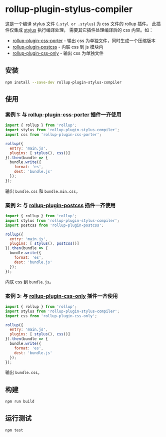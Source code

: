 # rollup-plugin-stylus-compiler

这是一个编译 stylus 文件 (`.styl or .stylus`) 为 css 文件的 rollup 插件。
此插件仅集成 [stylus](https://github.com/stylus/stylus) 执行编译处理，
需要其它插件处理编译后的 css 内容。如：

- [rollup-plugin-css-porter] - 输出 css 为单独文件，同时生成一个压缩版本
- [rollup-plugin-postcss] - 内联 css 到 js 模块内
- [rollup-plugin-css-only] - 输出 css 为单独文件

## 安装

```bash
npm install --save-dev rollup-plugin-stylus-compiler
```

## 使用

### 案例 1: 与 [rollup-plugin-css-porter] 插件一齐使用

```js
import { rollup } from 'rollup';
import stylus from 'rollup-plugin-stylus-compiler';
import css from 'rollup-plugin-css-porter';

rollup({
  entry: 'main.js',
  plugins: [ stylus(), css()]
}).then(bundle => {
  bundle.write({
    format: 'es',
    dest: 'bundle.js'
  });
});
```

输出 `bundle.css` 和 `bundle.min.css`。

### 案例 2: 与 [rollup-plugin-postcss] 插件一齐使用

```js
import { rollup } from 'rollup';
import stylus from 'rollup-plugin-stylus-compiler';
import postcss from 'rollup-plugin-postcss';

rollup({
  entry: 'main.js',
  plugins: [ stylus(), postcss()]
}).then(bundle => {
  bundle.write({
    format: 'es',
    dest: 'bundle.js'
  });
});
```

内联 css 到 `bundle.js`。


### 案例 3: 与 [rollup-plugin-css-only] 插件一齐使用

```js
import { rollup } from 'rollup';
import stylus from 'rollup-plugin-stylus-compiler';
import css from 'rollup-plugin-css-only';

rollup({
  entry: 'main.js',
  plugins: [ stylus(), css()]
}).then(bundle => {
  bundle.write({
    format: 'es',
    dest: 'bundle.js'
  });
});
```

输出 `bundle.css`。

## 构建

```bash
npm run build
```

## 运行测试

```bash
npm test
```


[rollup-plugin-postcss]: https://github.com/egoist/rollup-plugin-postcss
[rollup-plugin-css-porter]: https://github.com/thgh/rollup-plugin-css-porter
[rollup-plugin-css-only]: https://github.com/thgh/rollup-plugin-css-only